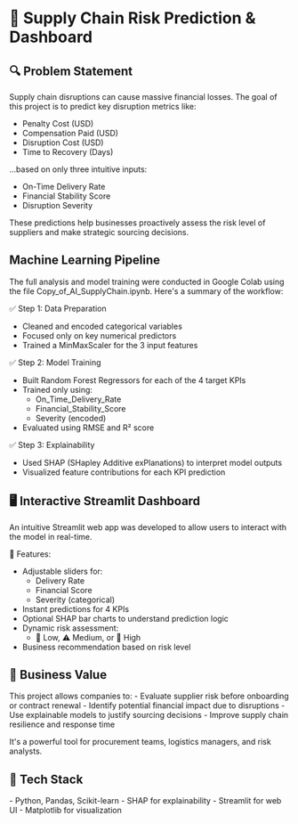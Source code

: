 <h1>🚚 Supply Chain Risk Prediction & Dashboard</h1>  
<h2>🔍 Problem Statement</h2>  
Supply chain disruptions can cause massive financial losses. The goal of this project is to predict key disruption metrics like:  
  
- Penalty Cost (USD)  
- Compensation Paid (USD)  
- Disruption Cost (USD)   
- Time to Recovery (Days)  
  
...based on only three intuitive inputs:  
- On-Time Delivery Rate  
- Financial Stability Score  
- Disruption Severity  
  
These predictions help businesses proactively assess the risk level of suppliers and make strategic sourcing decisions.  
  
<h2>Machine Learning Pipeline</h2>  
The full analysis and model training were conducted in Google Colab using the file Copy_of_AI_SupplyChain.ipynb. Here's a summary of the workflow:  
  
✅ Step 1: Data Preparation  
- Cleaned and encoded categorical variables  
- Focused only on key numerical predictors  
- Trained a MinMaxScaler for the 3 input features  
  
✅ Step 2: Model Training  
- Built Random Forest Regressors for each of the 4 target KPIs  
- Trained only using:  
  - On_Time_Delivery_Rate  
  - Financial_Stability_Score  
  - Severity (encoded)  
- Evaluated using RMSE and R² score  
  
✅ Step 3: Explainability  
- Used SHAP (SHapley Additive exPlanations) to interpret model outputs  
- Visualized feature contributions for each KPI prediction

<h2>🖥️ Interactive Streamlit Dashboard</h2>  
An intuitive Streamlit web app was developed to allow users to interact with the model in real-time.
  
🔧 Features:  
- Adjustable sliders for:  
  - Delivery Rate  
  - Financial Score  
  - Severity (categorical)  
- Instant predictions for 4 KPIs  
- Optional SHAP bar charts to understand prediction logic  
- Dynamic risk assessment:  
  - 📗 Low, ⚠️ Medium, or 🚨 High  
- Business recommendation based on risk level
  
<h2>🏢 Business Value</h2>  
This project allows companies to:  
- Evaluate supplier risk before onboarding or contract renewal  
- Identify potential financial impact due to disruptions  
- Use explainable models to justify sourcing decisions  
- Improve supply chain resilience and response time  
  
It's a powerful tool for procurement teams, logistics managers, and risk analysts.  
  
<h2>🧠 Tech Stack</h2>  
- Python, Pandas, Scikit-learn  
- SHAP for explainability 
- Streamlit for web UI  
- Matplotlib for visualization  
  

